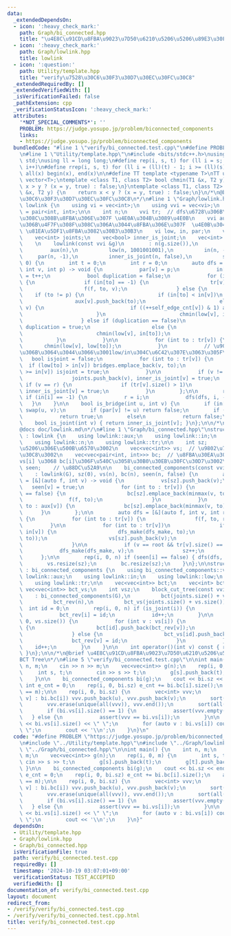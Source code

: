 ```yaml
---
data:
  _extendedDependsOn:
  - icon: ':heavy_check_mark:'
    path: Graph/bi_connected.hpp
    title: "\u4E8C\u91CD\u8FBA\u9023\u7D50\u6210\u5206\u5206\u89E3\u30FBBCT Tree"
  - icon: ':heavy_check_mark:'
    path: Graph/lowlink.hpp
    title: lowlink
  - icon: ':question:'
    path: Utility/template.hpp
    title: "verify\u7528\u30C6\u30F3\u30D7\u30EC\u30FC\u30C8"
  _extendedRequiredBy: []
  _extendedVerifiedWith: []
  _isVerificationFailed: false
  _pathExtension: cpp
  _verificationStatusIcon: ':heavy_check_mark:'
  attributes:
    '*NOT_SPECIAL_COMMENTS*': ''
    PROBLEM: https://judge.yosupo.jp/problem/biconnected_components
    links:
    - https://judge.yosupo.jp/problem/biconnected_components
  bundledCode: "#line 1 \"verify/bi_connected.test.cpp\"\n#define PROBLEM \"https://judge.yosupo.jp/problem/biconnected_components\"\
    \n#line 1 \"Utility/template.hpp\"\n#include <bits/stdc++.h>\nusing namespace\
    \ std;\nusing ll = long long;\n#define rep(i, s, t) for (ll i = s; i < (ll)(t);\
    \ i++)\n#define rrep(i, s, t) for (ll i = (ll)(t) - 1; i >= (ll)(s); i--)\n#define\
    \ all(x) begin(x), end(x)\n\n#define TT template <typename T>\nTT using vec =\
    \ vector<T>;\ntemplate <class T1, class T2> bool chmin(T1 &x, T2 y) {\n    return\
    \ x > y ? (x = y, true) : false;\n}\ntemplate <class T1, class T2> bool chmax(T1\
    \ &x, T2 y) {\n    return x < y ? (x = y, true) : false;\n}\n/*\n@brief verify\u7528\
    \u30C6\u30F3\u30D7\u30EC\u30FC\u30C8\n*/\n#line 1 \"Graph/lowlink.hpp\"\nstruct\
    \ lowlink {\n    using vi = vec<int>;\n    using vvi = vec<vi>;\n    using pii\
    \ = pair<int, int>;\n\n    int n;\n    vvi tr;  // dfs\u6728\u306B\u4F7F\u308F\
    \u308C\u308B\u8FBA\u306E\u307F \u4E0A\u304B\u3089\u4E0B\n    vvi aux;  // dfs\u6728\
    \u306B\u4F7F\u308F\u308C\u306A\u3044\u8FBA\u306E\u307F  \u4E0B\u304B\u3089\u4E0A\
    \ \u81EA\u5DF1\u8FBA\u3082\u30B3\u30B3\n    vi low, in, par;\n    vec<pii> bridges;\n\
    \    vec<int> joints;\n    vec<bool> inner_is_joint;\n    vec<int> self_edge_cnt;\n\
    \    \n    lowlink(const vvi &g)\n        : n(g.size()),\n          tr(n),\n \
    \         aux(n),\n          low(n, 1001001001),\n          in(n, -1),\n     \
    \     par(n, -1),\n          inner_is_joint(n, false),\n          self_edge_cnt(n,\
    \ 0) {\n        int t = 0;\n        int r = 0;\n        auto dfs = [&](auto f,\
    \ int v, int p) -> void {\n            par[v] = p;\n            in[v] = low[v]\
    \ = t++;\n            bool duplication = false;\n            for (int to : g[v])\
    \ {\n                if (in[to] == -1) {\n                    tr[v].push_back(to);\n\
    \                    f(f, to, v);\n                } else {\n                \
    \    if (to != p) {\n                        if (in[to] < in[v])\n           \
    \                 aux[v].push_back(to);\n                        else if (to ==\
    \ v) {\n                            if ((++self_edge_cnt[v]) & 1) aux[v].push_back(to);\n\
    \                        }\n                        chmin(low[v], in[to]);\n \
    \                   } else if (duplication == false)\n                       \
    \ duplication = true;\n                    else {\n                        aux[v].push_back(to);\n\
    \                        chmin(low[v], in[to]);\n                    }\n     \
    \           }\n            }\n\n            for (int to : tr[v]) {\n         \
    \       chmin(low[v], low[to]);\n            }\n            // \u90E8\u5206\u6728\
    \u306B\u3064\u3044\u3066\u3001low/in\u304C\u6C42\u307E\u3063\u305F\n         \
    \   bool isjoint = false;\n            for (int to : tr[v]) {\n              \
    \  if (low[to] > in[v]) bridges.emplace_back(v, to);\n                if (low[to]\
    \ >= in[v]) isjoint = true;\n            }\n\n            if (v != r && isjoint)\n\
    \                joints.push_back(v), inner_is_joint[v] = true;\n            else\
    \ if (v == r) {\n                if (tr[v].size() > 1)\n                    joints.push_back(v),\
    \ inner_is_joint[v] = true;\n            }\n        };\n\n        rep(i, 0, n)\
    \ if (in[i] == -1) {\n            r = i;\n            dfs(dfs, i, -1);\n     \
    \   }\n    }\n\n    bool is_bridge(int u, int v) {\n        if (in[u] > in[v])\
    \ swap(u, v);\n        if (par[v] != u) return false;\n        if (low[v] > in[u])\n\
    \            return true;\n        else\n            return false;\n    }\n\n\
    \    bool is_joint(int v) { return inner_is_joint[v]; }\n};\n\n/*\n@brief lowlink\n\
    @docs doc/lowlink.md\n*/\n#line 1 \"Graph/bi_connected.hpp\"\nstruct bi_connected_components\
    \ : lowlink {\n    using lowlink::aux;\n    using lowlink::in;\n    using lowlink::low;\n\
    \    using lowlink::n;\n    using lowlink::tr;\n\n    int sz;            // \u6210\
    \u5206\u306E\u500B\u6570\u3002\n    vec<vec<int>> vs;  // \u9802\u70B9\u30EA\u30B9\
    \u30C8\u3002\n    vec<vec<pair<int, int>>> bc;  // \u8FBA\u30EA\u30B9\u30C8\u3002\
    vs[i] \u3068 bc[i]\u306F\u540C\u3058\u30B0\u30EB\u30FC\u30D7\u3002\n    vec<bool>\
    \ seen;    // \u88DC\u52A9\n\n    bi_connected_components(const vvi &G)\n    \
    \    : lowlink(G), sz(0), vs(n), bc(n), seen(n, false) {\n        auto dfs_make\
    \ = [&](auto f, int v) -> void {\n            vs[sz].push_back(v);\n         \
    \   seen[v] = true;\n            for (int to : tr[v]) {\n                if (seen[to]\
    \ == false) {\n                    bc[sz].emplace_back(minmax(v, to));\n     \
    \               f(f, to);\n                }\n            }\n            for (int\
    \ to : aux[v]) {\n                bc[sz].emplace_back(minmax(v, to));\n      \
    \      }\n        };\n\n        auto dfs = [&](auto f, int v, int root) -> void\
    \ {\n            for (int to : tr[v]) {\n                f(f, to, root);\n   \
    \         }\n\n            for (int to : tr[v])\n                if (low[to] >=\
    \ in[v]) {\n                    dfs_make(dfs_make, to);\n                    bc[sz].emplace_back(minmax(v,\
    \ to));\n                    vs[sz].push_back(v);\n                    sz++;\n\
    \                }\n\n            if (v == root && tr[v].size() == 0) {\n    \
    \            dfs_make(dfs_make, v);\n                sz++;\n            }\n  \
    \      };\n\n        rep(i, 0, n) if (seen[i] == false) { dfs(dfs, i, i); }\n\
    \        vs.resize(sz);\n        bc.resize(sz);\n    }\n};\n\nstruct block_cut_tree\
    \ : bi_connected_components {\n    using bi_connected_components::vs;\n    using\
    \ lowlink::aux;\n    using lowlink::in;\n    using lowlink::low;\n    using lowlink::n;\n\
    \    using lowlink::tr;\n\n    vec<vec<int>> bct;\n    vec<int> bct_rev;\n   \
    \ vec<vec<int>> bct_vs;\n    int vsz;\n    block_cut_tree(const vvi &G)\n    \
    \    : bi_connected_components(G),\n          bct(joints.size() + vs.size()),\n\
    \          bct_rev(n),\n          bct_vs(joints.size() + vs.size()) {\n      \
    \  int id = 0;\n        rep(i, 0, n) if (is_joint(i)) {\n            bct_vs[id].push_back(i);\n\
    \            bct_rev[i] = id;\n            id++;\n        }\n\n        rep(i,\
    \ 0, vs.size()) {\n            for (int v : vs[i]) {\n                if (is_joint(v))\
    \ {\n                    bct[id].push_back(bct_rev[v]);\n                    bct[bct_rev[v]].push_back(id);\n\
    \                } else {\n                    bct_vs[id].push_back(v);\n    \
    \                bct_rev[v] = id;\n                }\n            }\n        \
    \    id++;\n        }\n    }\n\n    int operator()(int v) const { return bct_rev[v];\
    \ }\n};\n\n/*\n@brief \u4E8C\u91CD\u8FBA\u9023\u7D50\u6210\u5206\u5206\u89E3\u30FB\
    BCT Tree\n*/\n#line 5 \"verify/bi_connected.test.cpp\"\n\nint main() {\n    int\
    \ n, m;\n    cin >> n >> m;\n    vec<vec<int>> g(n);\n    rep(i, 0, m) {\n   \
    \     int s, t;\n        cin >> s >> t;\n        g[s].push_back(t);\n        g[t].push_back(s);\n\
    \    }\n\n    bi_connected_components bi(g);\n    cout << bi.sz << endl;\n   \
    \ int e_cnt = 0;\n    rep(i, 0, bi.sz) e_cnt += bi.bc[i].size();\n    assert(e_cnt\
    \ == m);\n\n    rep(i, 0, bi.sz) {\n        vec<int> vvv;\n        for (auto [u,\
    \ v] : bi.bc[i]) vvv.push_back(u), vvv.push_back(v);\n        sort(all(vvv));\n\
    \        vvv.erase(unique(all(vvv)), vvv.end());\n        sort(all(bi.vs[i]));\n\
    \        if (bi.vs[i].size() == 1) {\n            assert(vvv.empty());\n     \
    \   } else {\n            assert(vvv == bi.vs[i]);\n        }\n\n        cout\
    \ << bi.vs[i].size() << \" \";\n        for (auto v : bi.vs[i]) cout << v << \"\
    \ \";\n        cout << '\\n';\n    }\n}\n"
  code: "#define PROBLEM \"https://judge.yosupo.jp/problem/biconnected_components\"\
    \n#include \"../Utility/template.hpp\"\n#include \"../Graph/lowlink.hpp\"\n#include\
    \ \"../Graph/bi_connected.hpp\"\n\nint main() {\n    int n, m;\n    cin >> n >>\
    \ m;\n    vec<vec<int>> g(n);\n    rep(i, 0, m) {\n        int s, t;\n       \
    \ cin >> s >> t;\n        g[s].push_back(t);\n        g[t].push_back(s);\n   \
    \ }\n\n    bi_connected_components bi(g);\n    cout << bi.sz << endl;\n    int\
    \ e_cnt = 0;\n    rep(i, 0, bi.sz) e_cnt += bi.bc[i].size();\n    assert(e_cnt\
    \ == m);\n\n    rep(i, 0, bi.sz) {\n        vec<int> vvv;\n        for (auto [u,\
    \ v] : bi.bc[i]) vvv.push_back(u), vvv.push_back(v);\n        sort(all(vvv));\n\
    \        vvv.erase(unique(all(vvv)), vvv.end());\n        sort(all(bi.vs[i]));\n\
    \        if (bi.vs[i].size() == 1) {\n            assert(vvv.empty());\n     \
    \   } else {\n            assert(vvv == bi.vs[i]);\n        }\n\n        cout\
    \ << bi.vs[i].size() << \" \";\n        for (auto v : bi.vs[i]) cout << v << \"\
    \ \";\n        cout << '\\n';\n    }\n}"
  dependsOn:
  - Utility/template.hpp
  - Graph/lowlink.hpp
  - Graph/bi_connected.hpp
  isVerificationFile: true
  path: verify/bi_connected.test.cpp
  requiredBy: []
  timestamp: '2024-10-19 03:07:01+09:00'
  verificationStatus: TEST_ACCEPTED
  verifiedWith: []
documentation_of: verify/bi_connected.test.cpp
layout: document
redirect_from:
- /verify/verify/bi_connected.test.cpp
- /verify/verify/bi_connected.test.cpp.html
title: verify/bi_connected.test.cpp
---
```

